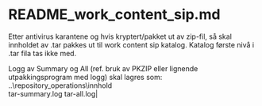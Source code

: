 # README_work_content_sip.md

Etter antivirus karantene og hvis kryptert/pakket ut av zip-fil, så skal innholdet av <uuid>.tar pakkes ut til work content sip katalog. Katalog <uuid> første nivå i .tar fila tas ikke med.

Logg av Summary og All (ref. bruk av PKZIP eller lignende utpakkingsprogram med logg) skal lagres som:
..\repository_operations\innhold\
     tar-summary.log
	 tar-all.log|